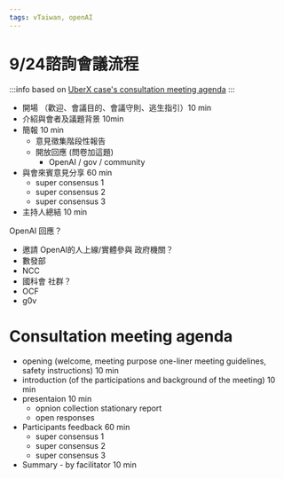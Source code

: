```yaml
---
tags: vTaiwan, openAI
---
```


# 9/24諮詢會議流程 


:::info 
based on [UberX case's consultation meeting agenda](https://www.slideshare.net/vtaiwan/uberx-vtaiwantw-iii)
:::

- 開場 （歡迎、會議目的、會議守則、逃生指引）10 min
- 介紹與會者及議題背景 10min
- 簡報 10 min
    - 意見徵集階段性報告 
    - 開放回應 (問卷加這題) 
        - OpenAI / gov / community
- 與會來賓意見分享 60 min
    - super consensus 1
    - super consensus 2
    - super consensus 3
- 主持人總結 10 min

OpenAI 回應？
- 邀請 OpenAI的人上線/實體參與
政府機關？
- 數發部
- NCC
- 國科會
社群？
- OCF
- g0v 


# Consultation meeting agenda
- opening (welcome, meeting purpose one-liner meeting guidelines, safety instructions) 10 min
- introduction (of the participations and background of the meeting) 10 min
- presentaion 10 min
    - opnion collection stationary report
    - open responses
- Participants feedback 60 min
    - super consensus 1
    - super consensus 2
    - super consensus 3
- Summary - by facilitator 10 min